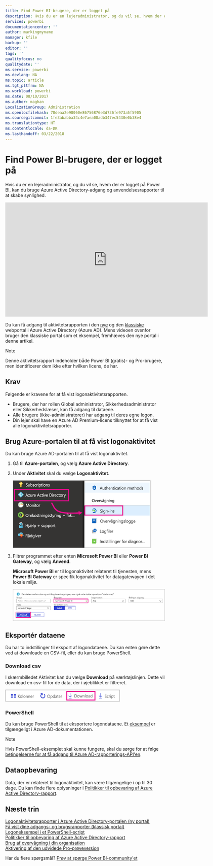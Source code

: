 ```yaml
---
title: Find Power BI-brugere, der er logget på
description: Hvis du er en lejeradministrator, og du vil se, hvem der er logget på Power BI, kan du bruge Azure Active Directory-adgang og anvendelsesrapporter til at skabe synlighed.
services: powerbi
documentationcenter: ''
author: markingmyname
manager: kfile
backup: ''
editor: ''
tags: ''
qualityfocus: no
qualitydate: ''
ms.service: powerbi
ms.devlang: NA
ms.topic: article
ms.tgt_pltfrm: NA
ms.workload: powerbi
ms.date: 08/10/2017
ms.author: maghan
LocalizationGroup: Administration
ms.openlocfilehash: 78deaa2e98060e86756876e3d736fe973a5f5905
ms.sourcegitcommit: 1fe3ababba34c4e7aea08adb347ec5430e0b38e4
ms.translationtype: HT
ms.contentlocale: da-DK
ms.lasthandoff: 03/22/2018
---
```

# <a name="find-power-bi-users-that-have-signed-in"></a>Find Power BI-brugere, der er logget på
Hvis du er en lejeradministrator, og du vil se, hvem der er logget på Power BI, kan du bruge Azure Active Directory-adgang og anvendelsesrapporter til at skabe synlighed.

<iframe width="640" height="360" src="https://www.youtube.com/embed/1AVgh9w9VM8?showinfo=0" frameborder="0" allowfullscreen></iframe>

Du kan få adgang til aktivitetsrapporten i den [nye](https://docs.microsoft.com/azure/active-directory/active-directory-reporting-activity-sign-ins) og den [klassiske](https://docs.microsoft.com/azure/active-directory/active-directory-view-access-usage-reports) webportal i Azure Active Directory (Azure AD). Mens videoen ovenfor bruger den klassiske portal som et eksempel, fremhæves den nye portal i denne artikel.

> [!NOTE]
> Denne aktivitetsrapport indeholder både Power BI (gratis)- og Pro-brugere, men identificerer dem ikke efter hvilken licens, de har.
> 
> 

## <a name="requirements"></a>Krav
Følgende er kravene for at få vist logonaktivitetsrapporten.

* Brugere, der har rollen Global administrator, Sikkerhedsadministrator eller Sikkerhedslæser, kan få adgang til dataene.
* Alle brugere (ikke-administratorer) har adgang til deres egne logon.
* Din lejer skal have en Azure AD Premium-licens tilknyttet for at få vist alle logonaktivitetsrapporter.

## <a name="using-the-azure-portal-to-view-sign-ins"></a>Brug Azure-portalen til at få vist logonaktivitet
Du kan bruge Azure AD-portalen til at få vist logonaktivitet.

1. Gå til **Azure-portalen**, og vælg **Azure Active Directory**.
2. Under **Aktivitet** skal du vælge **Logonaktivitet**.
   
    ![](media/service-admin-access-usage/azure-portal-sign-ins.png)
3. Filtrer programmet efter enten **Microsoft Power BI** eller **Power BI Gateway**, og vælg **Anvend**.
   
    **Microsoft Power BI** er til logonaktivitet relateret til tjenesten, mens **Power BI Gateway** er specifik logonaktivitet for datagatewayen i det lokale miljø.
   
    ![](media/service-admin-access-usage/sign-in-filter.png)

## <a name="export-the-data"></a>Eksportér dataene
Du har to indstillinger til eksport af logondataene. Du kan enten gøre dette ved at downloade en CSV-fil, eller du kan bruge PowerShell.

### <a name="download-csv"></a>Download csv
I skærmbilledet Aktivitet kan du vælge **Download** på værktøjslinjen. Dette vil download en csv-fil for de data, der i øjeblikket er filtreret.

![](media/service-admin-access-usage/download-sign-in-data-csv.png)

### <a name="powershell"></a>PowerShell
Du kan bruge PowerShell til at eksportere logondataene. Et [eksempel](https://docs.microsoft.com/azure/active-directory/active-directory-reporting-api-sign-in-activity-samples#powershell-script) er tilgængeligt i Azure AD-dokumentationen.

> [!NOTE]
> Hvis PowerShell-eksemplet skal kunne fungere, skal du sørge for at følge [betingelserne for at få adgang til Azure AD-rapporterings-API'en](https://docs.microsoft.com/en-us/azure/active-directory/active-directory-reporting-api-prerequisites).
> 
> 

## <a name="data-retention"></a>Dataopbevaring
Data, der er relateret til logonaktivitet, kan være tilgængelige i op til 30 dage. Du kan finde flere oplysninger i [Politikker til opbevaring af Azure Active Directory-rapport](https://docs.microsoft.com/azure/active-directory/active-directory-reporting-retention).

## <a name="next-steps"></a>Næste trin
[Logonaktivitetsrapporter i Azure Active Directory-portalen (ny portal)](https://docs.microsoft.com/azure/active-directory/active-directory-reporting-activity-sign-ins)  
[Få vist dine adgangs- og brugsrapporter (klassisk portal)](https://docs.microsoft.com/azure/active-directory/active-directory-view-access-usage-reports#view-or-download-a-report)  
[Logoneksempel i et PowerShell-script](https://docs.microsoft.com/azure/active-directory/active-directory-reporting-api-sign-in-activity-samples#powershell-script)  
[Politikker til opbevaring af Azure Active Directory-rapport](https://docs.microsoft.com/azure/active-directory/active-directory-reporting-retention)  
[Brug af overvågning i din organisation](service-admin-auditing.md)  
[Aktivering af den udvidede Pro-prøveversion](service-extended-pro-trial.md)

Har du flere spørgsmål? [Prøv at spørge Power BI-community'et](https://community.powerbi.com/)

